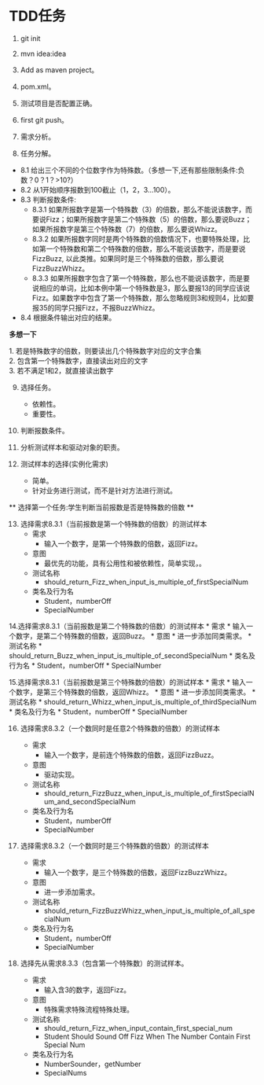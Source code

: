 # TDD任务

1. git init
2. mvn idea:idea
3. Add as maven project。
4. pom.xml。
5. 测试项目是否配置正确。
6. first git push。
7. 需求分析。

8. 任务分解。
 - 8.1 给出三个不同的个位数字作为特殊数。（多想一下,还有那些限制条件:负数？0？1？>10?）
 - 8.2 从1开始顺序报数到100截止（1，2，3...100）。
 - 8.3 判断报数条件:
   - 8.3.1  如果所报数字是第一个特殊数（3）的倍数，那么不能说该数字，而要说Fizz；如果所报数字是第二个特殊数（5）的倍数，那么要说Buzz；如果所报数字是第三个特殊数（7）的倍数，那么要说Whizz。
   - 8.3.2  如果所报数字同时是两个特殊数的倍数情况下，也要特殊处理，比如第一个特殊数和第二个特殊数的倍数，那么不能说该数字，而是要说FizzBuzz, 以此类推。如果同时是三个特殊数的倍数，那么要说FizzBuzzWhizz。
   - 8.3.3  如果所报数字包含了第一个特殊数，那么也不能说该数字，而是要说相应的单词，比如本例中第一个特殊数是3，那么要报13的同学应该说Fizz。如果数字中包含了第一个特殊数，那么忽略规则3和规则4，比如要报35的同学只报Fizz，不报BuzzWhizz。
 - 8.4 根据条件输出对应的结果。
 
 **多想一下**
 <p>
  1. 若是特殊数字的倍数，则要读出几个特殊数字对应的文字合集<br>
  2. 包含第一个特殊数字，直接读出对应的文字<br>
  3. 若不满足1和2，就直接读出数字
 </p>
    
9. 选择任务。
    * 依赖性。
    * 重要性。
    
10. 判断报数条件。
11. 分析测试样本和驱动对象的职责。
12. 测试样本的选择(实例化需求)
    * 简单。
    * 针对业务进行测试，而不是针对方法进行测试。

** 选择第一个任务:学生判断当前报数是否是特殊数的倍数 **

13. 选择需求8.3.1（当前报数是第一个特殊数的倍数）的测试样本
    * 需求
        * 输入一个数字，是第一个特殊数的倍数，返回Fizz。
    * 意图
        * 最优先的功能，具有公用性和被依赖性，简单实现，。
    * 测试名称
        * should_return_Fizz_when_input_is_multiple_of_firstSpecialNum
    * 类名及行为名
        * Student，numberOff 
        * SpecialNumber

14.选择需求8.3.1（当前报数是第二个特殊数的倍数）的测试样本
       * 需求
           * 输入一个数字，是第二个特殊数的倍数，返回Buzz。
       * 意图
           * 进一步添加同类需求。
       * 测试名称
           * should_return_Buzz_when_input_is_multiple_of_secondSpecialNum
       * 类名及行为名
           * Student，numberOff 
           * SpecialNumber        

15.选择需求8.3.1（当前报数是第三个特殊数的倍数）的测试样本
       * 需求
           * 输入一个数字，是第三个特殊数的倍数，返回Whizz。
       * 意图
           * 进一步添加同类需求。
       * 测试名称
           * should_return_Whizz_when_input_is_multiple_of_thirdSpecialNum
       * 类名及行为名
           * Student，numberOff 
           * SpecialNumber        



16. 选择需求8.3.2（一个数同时是任意2个特殊数的倍数）的测试样本
    * 需求
        * 输入一个数字，是前连个特殊数的倍数，返回FizzBuzz。
    * 意图
        * 驱动实现。
    * 测试名称
        * should_return_FizzBuzz_when_input_is_multiple_of_firstSpecialNum_and_secondSpecialNum
    * 类名及行为名
        * Student，numberOff
        * SpecialNumber
 
 

17. 选择需求8.3.2（一个数同时是三个特殊数的倍数）的测试样本
    * 需求
        * 输入一个数字，是三个特殊数的倍数，返回FizzBuzzWhizz。
    * 意图
        * 进一步添加需求。
    * 测试名称
        * should_return_FizzBuzzWhizz_when_input_is_multiple_of_all_specialNum
    * 类名及行为名
        * Student，numberOff
        * SpecialNumber

      
18. 选择先从需求8.3.3（包含第一个特殊数）的测试样本。
    * 需求
        * 输入含3的数字，返回Fizz。
    * 意图
        * 特殊需求特殊流程特殊处理。
    * 测试名称
        * should_return_Fizz_when_input_contain_first_special_num
        * Student Should Sound Off Fizz When The Number Contain First Special Num
    * 类名及行为名
        * NumberSounder，getNumber
        * SpecialNums    
        
